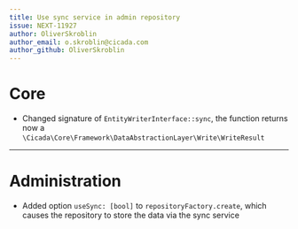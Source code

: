 ```yaml
---
title: Use sync service in admin repository
issue: NEXT-11927
author: OliverSkroblin
author_email: o.skroblin@cicada.com 
author_github: OliverSkroblin
---
```

# Core
* Changed signature of `EntityWriterInterface::sync`, the function returns now a `\Cicada\Core\Framework\DataAbstractionLayer\Write\WriteResult`  
___
# Administration
* Added option `useSync: [bool]` to `repositoryFactory.create`, which causes the repository to store the data via the sync service 
